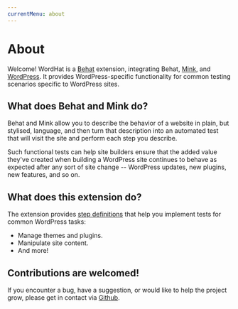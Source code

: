 ```yaml
---
currentMenu: about
---
```


# About

Welcome! WordHat is a [Behat](http://behat.org) extension, integrating Behat, [Mink](https://github.com/Behat/MinkExtension), and [WordPress](https://wordpress.org). It provides WordPress-specific functionality for common testing scenarios specific to WordPress sites.


## What does Behat and Mink do?

Behat and Mink allow you to describe the behavior of a website in plain, but stylised, language, and then turn that description into an automated test that will visit the site and perform each step you describe.

Such functional tests can help site builders ensure that the added value they've created when building a WordPress site continues to behave as expected after any sort of site change -- WordPress updates, new plugins, new features, and so on.


## What does this extension do?

The extension provides [step definitions](http://docs.behat.org/en/latest/user_guide/context/definitions.html) that help you implement tests for common WordPress tasks:

* Manage themes and plugins.
* Manipulate site content.
* And more!


## Contributions are welcomed!

If you encounter a bug, have a suggestion, or would like to help the project grow, please get in contact via [Github](https://github.com/paulgibbs/behat-wordpress-extension).

